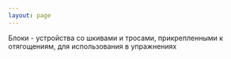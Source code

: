 ```yaml
---
layout: page
---
```

Блоки - устройства со шкивами и тросами, прикрепленными к отягощениям, для использования в упражнениях